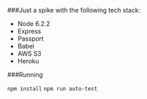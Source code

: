 ###Just a spike with the following tech stack:
 - Node 6.2.2
 - Express
 - Passport
 - Babel
 - AWS S3
 - Heroku

###Running

`npm install`
`npm run auto-test`
